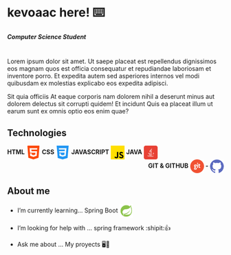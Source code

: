 # kevoaac here! ⌨️

##### Computer Science Student</br></br>
<p>
  Lorem ipsum dolor sit amet. Ut saepe placeat est repellendus dignissimos eos magnam quos est officia consequatur et repudiandae laboriosam et inventore porro. Et       expedita autem sed asperiores internos vel modi quibusdam ex molestias explicabo eos expedita adipisci.

  Sit quia officiis At eaque corporis nam dolorem nihil a deserunt minus aut dolorem delectus sit corrupti quidem! Et incidunt Quis ea placeat illum ut earum sunt ex     omnis optio eos enim quae?
</p>

## **Technologies**

<section style="display: inline_block">
    <div style="display: inline_block">
      <span><strong>HTML</strong></span>
      <img align="center" alt="HTML-icon" height="32" width="32" src="https://raw.githubusercontent.com/kevoaac/kevoaac/main/icons/html-icon32px.png">
      <span><strong>CSS</strong></span>
      <img align="center" alt="HTML-icon" src="https://raw.githubusercontent.com/kevoaac/kevoaac/main/icons/css-icon32px.png">
      <span><strong>JAVASCRIPT</strong></span>
      <img align="center" alt="HTML-icon" src="https://raw.githubusercontent.com/kevoaac/kevoaac/main/icons/js-icon32px.png">
      <span><strong>JAVA</strong></span>
      <img align="center" alt="HTML-icon" src="https://raw.githubusercontent.com/kevoaac/kevoaac/main/icons/java-icon32px.png">
    </div>

  <div style="display: inline_block" align="right">
    <span><strong>GIT & GITHUB</strong></span>
    <img align="center" alt="HTML-icon" height="32" width="32" src="https://raw.githubusercontent.com/kevoaac/kevoaac/main/icons/git-icon64px.png">
    <span><strong>-</strong></span>
    <img align="center" alt="HTML-icon" src="https://raw.githubusercontent.com/kevoaac/kevoaac/main/icons/github-icon32px.png">
  </div>
</section>





## **About me**

- I’m currently learning... Spring Boot <img align="center" alt="HTML-icon" height="32" width="32" src="https://raw.githubusercontent.com/kevoaac/kevoaac/main/icons/spring-boot-icon48px.png">

- I’m looking for help with ... spring framework :shipit::+1: 
- Ask me about ... My proyects 🖥️💾


